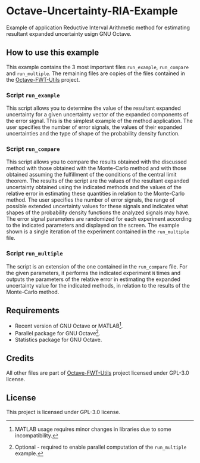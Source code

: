 # Octave-Uncertainty-RIA-Example

Example of application Reductive Interval Arithmetic method for estimating resultant expanded uncertainty usign GNU Octave.

## How to use this example

This example contains the 3 most important files `run_example`, `run_compare` and `run_multiple`. The remaining files are copies of the files contained in the [Octave-FWT-Utils](https://github.com/Kuszki/Octave-FWT-Utils) project.

### Script `run_example`

This script allows you to determine the value of the resultant expanded uncertainty for a given uncertainty vector of the expanded components of the error signal. This is the simplest example of the method application. The user specifies the number of error signals, the values ​​of their expanded uncertainties and the type of shape of the probability density function.

### Script `run_compare`

This script allows you to compare the results obtained with the discussed method with those obtained with the Monte-Carlo method and with those obtained assuming the fulfillment of the conditions of the central limit theorem. The results of the script are the values ​​of the resultant expanded uncertainty obtained using the indicated methods and the values ​​of the relative error in estimating these quantities in relation to the Monte-Carlo method. The user specifies the number of error signals, the range of possible extended uncertainty values ​​for these signals and indicates what shapes of the probability density functions the analyzed signals may have. The error signal parameters are randomized for each experiment according to the indicated parameters and displayed on the screen. The example shown is a single iteration of the experiment contained in the `run_multiple` file.

### Script `run_multiple`

The script is an extension of the one contained in the `run_compare` file. For the given parameters, it performs the indicated experiment `N` times and outputs the parameters of the relative error in estimating the expanded uncertainty value for the indicated methods, in relation to the results of the Monte-Carlo method.

## Requirements

- Recent version of GNU Octave or MATLAB[^1].
- Parallel package for GNU Octave[^2].
- Statistics package for GNU Octave.

[^1]: MATLAB usage requires minor changes in libraries due to some incompatibility.
[^2]: Optional - required to enable parallel computation of the `run_multiple` example.

## Credits

All other files are part of [Octave-FWT-Utils](https://github.com/Kuszki/Octave-FWT-Utils) project licensed under GPL-3.0 license.

## License

This project is licensed under GPL-3.0 license.
